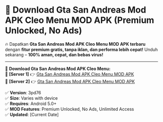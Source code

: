 # 🚀 Download Gta San Andreas Mod APK Cleo Menu MOD APK (Premium Unlocked, No Ads)  

🔥 Dapatkan **Gta San Andreas Mod APK Cleo Menu MOD APK terbaru** dengan **fitur premium gratis, tanpa iklan, dan performa lebih cepat!** Unduh sekarang – **100% aman, cepat, dan bebas virus!**  

---


🔽 **Download Gta San Andreas Mod APK Cleo Menu:**  
🔹 **[Server 1]** 👉 [Gta San Andreas Mod APK Cleo Menu MOD APK](https://apkcomod.com?title=Gta_San_Andreas_Mod_APK_Cleo_Menu)  
🔹 **[Server 2]** 👉 [Gta San Andreas Mod APK Cleo Menu MOD APK](https://apkcomod.com?title=Gta_San_Andreas_Mod_APK_Cleo_Menu)  


✅ **Version**: 3pd76  
✅ **Size**: Varies with device  
✅ **Requires**: Android 5.0+  
✅ **MOD Features**: Premium Unlocked, No Ads, Unlimited Access  
✅ **Updated**: [Current Date]  